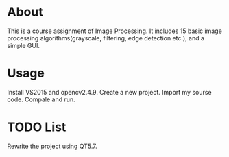 # About
This is a course assignment of Image Processing. It includes 15 basic image processing algorithms(grayscale, filtering, edge detection etc.), and a simple GUI. 

# Usage
Install VS2015 and opencv2.4.9. 
Create a new project.
Import my sourse code. 
Compale and run. 

# TODO List
Rewrite the project using QT5.7. 
